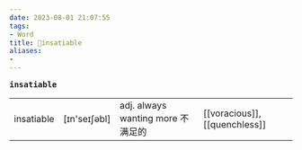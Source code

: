 ```yaml
---
date: 2023-08-01 21:07:55
tags: 
- Word
title: 📖insatiable
aliases: 
- 
---
```


<pre><strong>insatiable</strong></pre>
|   |   |   |   |
|---|---|---|---|
|insatiable|[ɪn'seɪʃəbl]|adj. always wanting more 不满⾜的|[[voracious]], [[quenchless]]|